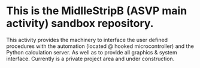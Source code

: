 # This is the MidlleStripB (ASVP main activity) sandbox repository. 
This activity provides the machinery to interface the user defined procedures with the automation (located @ hooked microcontroller) and the Python calculation server. As well as to provide all graphics & system interface. Currently is a private project area and under construction.
